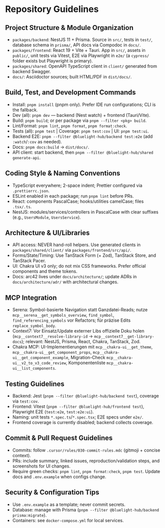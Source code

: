 # Repository Guidelines

## Project Structure & Module Organization

- `packages/backend`: NestJS 11 + Prisma. Source in `src/`, tests in `test/`, database schema in `prisma/`, API docs via
  Compodoc in `docs/`.
- `packages/frontend`: React 19 + Vite + Tauri. App in `src/`, assets in `public/`, unit tests via Vitest, E2E via
  Playwright in `e2e/` (a `cypress/` folder exists but Playwright is primary).
- `packages/shared`: OpenAPI TypeScript client in `client/` generated from backend Swagger.
- `docs/`: Asciidoctor sources; built HTML/PDF in `dist/docs/`.

## Build, Test, and Development Commands

- Install: `pnpm install` (pnpm only). Prefer IDE run configurations; CLI is the fallback.
- Dev (all): `pnpm dev` — backend (Nest watch) + frontend (Tauri/Vite).
- Build: `pnpm build`; or per package via `pnpm --filter <pkg> build`.
- Lint/Format: `pnpm lint`, `pnpm format`, `pnpm format:check`.
- Tests (all): `pnpm test` | Coverage: `pnpm test:cov` | UI: `pnpm test:ui`.
- Backend E2E: `pnpm --filter @bluelight-hub/backend test:e2e` (add `:watch`/`:cov` as needed).
- Docs: `pnpm docs:build` → `dist/docs/`.
- API client: start backend, then `pnpm --filter @bluelight-hub/shared generate-api`.

## Coding Style & Naming Conventions

- TypeScript everywhere; 2-space indent; Prettier configured via `.prettierrc.json`.
- ESLint enabled in each package; run `pnpm lint` before PRs.
- React: components PascalCase; hooks/utilities camelCase; files `.tsx/.ts`.
- NestJS: modules/services/controllers in PascalCase with clear suffixes (e.g., `UsersModule`, `UsersService`).

## Architecture & UI/Libraries

- API access: NEVER hand-roll helpers. Use generated clients in `packages/shared/client/` via
  `packages/frontend/src/api/`.
- Forms/State/Timing: Use TanStack Form (+ Zod), TanStack Store, and TanStack Pacer.
- UI: Chakra UI v3 only; do not mix CSS frameworks. Prefer official components and theme tokens.
- Docs: arc42 lives under `docs/architecture/`; update ADRs in `docs/architecture/adr/` with architectural changes.

## MCP Integration

- Serena: Symbol-basierte Navigation statt Ganzdatei-Reads; nutze `mcp__serena__get_symbols_overview`, `find_symbol`,
  `find_referencing_symbols` vor Refactors; für präzise Edits `replace_symbol_body`.
- Context7: Vor Einsatz/Update externer Libs offizielle Doku holen (`mcp__context7__resolve-library-id` →
  `mcp__context7__get-library-docs`); relevant: NestJS, Prisma, React, Chakra, TanStack, Zod.
- Chakra MCP: UI-Implementierungen mit `mcp__chakra-ui__get_theme`, `mcp__chakra-ui__get_component_props`,
  `mcp__chakra-ui__get_component_example`, Migration-Check `mcp__chakra-ui__v2_to_v3_code_review`, Komponentenliste
  `mcp__chakra-ui__list_components`.

## Testing Guidelines

- Backend: Jest (`pnpm --filter @bluelight-hub/backend test`), coverage via `test:cov`.
- Frontend: Vitest (`pnpm --filter @bluelight-hub/frontend test`), Playwright E2E (`test:e2e`, `test:e2e:ui`).
- Naming: unit tests `*.spec.ts`/`*.spec.tsx`; E2E specs under `e2e/`.
- Frontend coverage is currently disabled; backend collects coverage.

## Commit & Pull Request Guidelines

- Commits: follow `.cursor/rules/030-commit-rules.mdc` (gitmoji + concise context).
- PRs: include summary, linked issues, reproduction/validation steps, and screenshots for UI changes.
- Require green checks: `pnpm lint`, `pnpm format:check`, `pnpm test`. Update docs and `.env.example` when configs
  change.

## Security & Configuration Tips

- Use `.env.example` as a template; never commit secrets.
- Database: manage with Prisma (`pnpm --filter @bluelight-hub/backend prisma:migrate`).
- Containers: see `docker-compose.yml` for local services.
